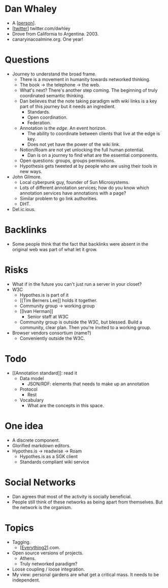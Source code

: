 # Dan Whaley
- A [[person]].
- [[twitter]] twitter.com/dwhley
-  Drove from California to Argentina. 2003.
-  canaryinacoalmine.org. One year!

 # Questions
- Journey to understand the broad frame.
  - There is a movement in humanity towards networked thinking.
  - The book -> the telephone -> the web.
  - What's next? There's another step coming. The beginning of truly coordinated semantic thinking.
  - Dan believes that the note taking paradigm with wiki links is a key part of this journey but it needs an ingredient.
    - Standards.
    - Open coordination.
    - Federation.
  - Annotation is the *edge*. An event horizon.
    - The ability to coordinate between clients that live at the edge is key.
    - Does not yet have the power of the wiki link.
  - Notion/Roam are not yet unlocking the full human potential.
    - Dan is on a journey to find what are the essential components.
  - Open questions: groups, groups permissions.
  - Hypothesis gets tweeted at by people who are using their tools in new ways.
 - John Gilmore.
   - Local cyberpunk guy, founder of Sun Microsystems.
   - Lots of different annotation services; how do you know which annotation services have annotations with a page?
   - Similar problem to go link authorities.
   - DHT.
 - Del.ic.ious. 

# Backlinks
 - Some people think that the fact that backlinks were absent in the original web was part of what let it grow.

 # Risks
- What if in the future you can't just run a server in your closet?
- W3C
  - Hypothes.is is part of it
  - [[Tim Berners Lee]] holds it together.
  - Community group -> working group
  - [[Ivan Herman]]
    - Senior staff at W3C
  - Community group is outside the W3C, but blessed. Build a community, clear plan. Then you're invited to a working group.
- Browser vendors consortium (name?)
  - Conveniently outside the W3C.

# Todo
- [[Annotation standard]]: read it
  - Data model
    - JSON/RDF: elements that needs to make up an annotation
  - Protocol
    - Rest
  - Vocabulary
    - What are the concepts in this space.

# One idea
- A discrete component.
- Glorified markdown editors.
- Hypothes.is -> readwise -> Roam
  -  Hypothes.is as a SGK client
  -  Standards compliant wiki service

 # Social Networks
- Dan agrees that most of the activity is socially beneficial.
- People still think of these networks as being apart from themselves. But the network is the organism.

# Topics
- Tagging.
  - [[Everything2]].com.
- Open source versions of projects.
  - Athens.
  - Truly networked paradigm?
- Loose coupling / loose integration.
- My view: personal gardens are what get a critical mass. It needs to be independent.

[//begin]: # "Autogenerated link references for markdown compatibility"
[person]: person "Person"
[twitter]: twitter "Twitter"
[everything2]: everything2 "Everything2"
[//end]: # "Autogenerated link references"